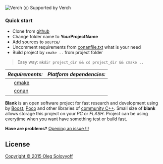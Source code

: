 ![Verch](https://tw-webserver1.teamworkpm.net/sites/verch/images/4FAEEB4AB5BE8E6C288E0D3EACB1D0E7.png)
(c) Supported by Verch

### Quick start
* Clone from [github](https://github.com/osolovyoff/blank.git)
* Change folder name to __YourProjectName__
* Add sources to ```source/```
* Uncomment requirements from [conanfile.txt](conanfile.txt) what is your need
* Build project by ```cmake ..``` from project folder

> Easy way: ```mkdir project_dir && cd project_dir && cmake ..```

|_Requirements:_|_Platform dependencies:_|
|---|---|
|<img src="https://dashboard.snapcraft.io/site_media/appmedia/2019/06/CMake_Mark.png" width="16" height="16"> [cmake](https://cmake.org)||
|<img src="https://avatars0.githubusercontent.com/u/15212165?s=200&v=4" width="16" height="16"> [conan](https://conan.io/)||


__Blank__ is an open software project for fast research and development using by [Boost](http://www.boost.org), [Poco](https://pocoproject.org) and other libraries of [community C++](http://www.cplusplus.com). Small size of __blank__ allows storage this project on your _PC_ or _FLASH_. Project can be using everytime when you want have something test or build fast.

__Have are problems?__ [Opening an issue !!!](https://github.com/osolovyoff/blank/issues/new)

## License
[ Copyright © 2015 Oleg Solovyoff](https://github.com/osolovyoff/blank/blob/master/LICENSE)
